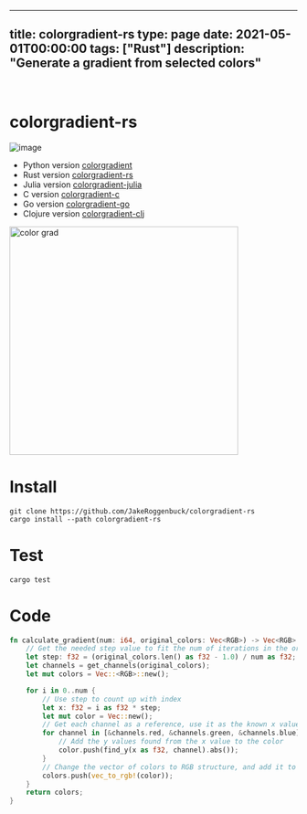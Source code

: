 
---
title: colorgradient-rs
type: page
date: 2021-05-01T00:00:00
tags: ["Rust"]
description: "Generate a gradient from selected colors"
---


<br>

# colorgradient-rs
![image](https://user-images.githubusercontent.com/35516367/116793337-1716c680-aa7b-11eb-9c1e-2cda170e2118.png)

- Python version [colorgradient](https://github.com/JakeRoggenbuck/colorgradient)
- Rust version [colorgradient-rs](https://github.com/JakeRoggenbuck/colorgradient-rs)
- Julia version [colorgradient-julia](https://github.com/JakeRoggenbuck/colorgradient-julia)
- C version [colorgradient-c](https://github.com/JakeRoggenbuck/colorgradient-c)
- Go version [colorgradient-go](https://github.com/JakeRoggenbuck/colorgradient-go)
- Clojure version [colorgradient-clj](https://github.com/JakeRoggenbuck/colorgradient-clj)

<img width="400" alt="color grad" src="https://user-images.githubusercontent.com/35516367/210163818-5f286e55-9b2a-431c-a397-c1a24a37dbb1.png">

# Install 
```
git clone https://github.com/JakeRoggenbuck/colorgradient-rs
cargo install --path colorgradient-rs
```

# Test
```
cargo test
```

# Code
```rs
fn calculate_gradient(num: i64, original_colors: Vec<RGB>) -> Vec<RGB> {
    // Get the needed step value to fit the num of iterations in the original_colors length
    let step: f32 = (original_colors.len() as f32 - 1.0) / num as f32;
    let channels = get_channels(original_colors);
    let mut colors = Vec::<RGB>::new();

    for i in 0..num {
        // Use step to count up with index
        let x: f32 = i as f32 * step;
        let mut color = Vec::new();
        // Get each channel as a reference, use it as the known x values
        for channel in [&channels.red, &channels.green, &channels.blue].iter() {
            // Add the y values found from the x value to the color
            color.push(find_y(x as f32, channel).abs());
        }
        // Change the vector of colors to RGB structure, and add it to all the colors
        colors.push(vec_to_rgb!(color));
    }
    return colors;
}
```
